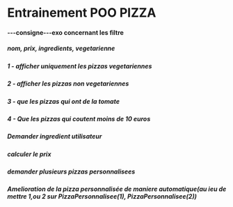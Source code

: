 # Entrainement POO PIZZA
#### ---consigne---exo concernant les filtre
##### nom, prix, ingredients, vegetarienne
##### 1 - afficher uniquement les pizzas vegetariennes
##### 2 - afficher les pizzas non vegetariennes
##### 3 - que les pizzas qui ont de la tomate
##### 4 - Que les pizzas qui coutent moins de 10 euros
##### Demander ingredient utilisateur
##### calculer le prix
##### demander plusieurs pizzas personnalisees
##### Amelioration de la pizza personnalisée de maniere automatique(au ieu de mettre 1,ou 2 sur PizzaPersonnalisee(1),  PizzaPersonnalisee(2))

